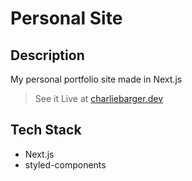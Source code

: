 # Personal Site

## Description

My personal portfolio site made in Next.js

> See it Live at [charliebarger.dev](https://www.charliebarger.dev/)

## Tech Stack

- Next.js
- styled-components
